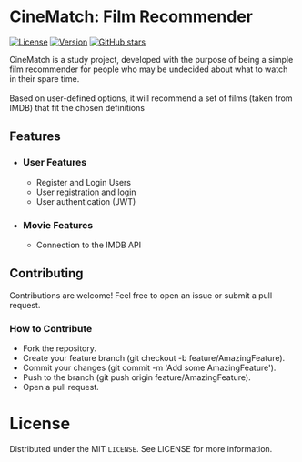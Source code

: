 # CineMatch: Film Recommender

[![License](https://img.shields.io/badge/license-MIT-green.svg)](https://opensource.org/licenses/MIT)
[![Version](https://img.shields.io/badge/version-1.0.0-blue.svg)](https://github.com/ovictorvasconcelos/cine-match/releases)
[![GitHub stars](https://img.shields.io/github/stars/ovictorvasconcelos/cine-match.svg?style=social&label=Star)](https://GitHub.com/ovictorvasconcelos/cine-match/stargazers/?WT.mc_id=academic-105485-koreyst)

CineMatch is a study project, developed with the purpose of being a simple film recommender for people who may be undecided about what to watch in their spare time.
<br>
<br>
Based on user-defined options, it will recommend a set of films (taken from IMDB) that fit the chosen definitions

## Features

- ### User Features
    - Register and Login Users
    - User registration and login
    - User authentication (JWT)
- ### Movie Features
    - Connection to the IMDB API    

## Contributing

Contributions are welcome! Feel free to open an issue or submit a pull request.

### How to Contribute

- Fork the repository.
- Create your feature branch (git checkout -b feature/AmazingFeature).
- Commit your changes (git commit -m 'Add some AmazingFeature').
- Push to the branch (git push origin feature/AmazingFeature).
- Open a pull request.

# License

Distributed under the MIT <code>LICENSE</code>. See LICENSE for more information.